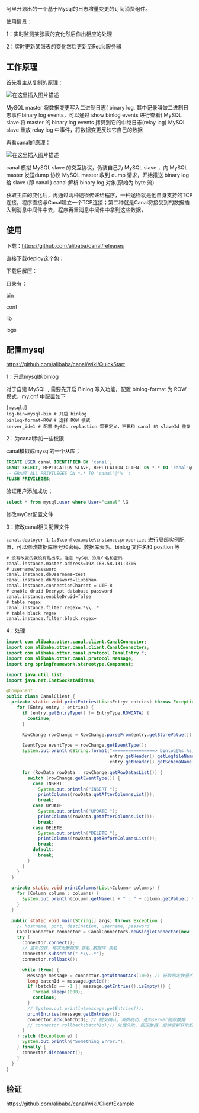 阿里开源出的一个基于Mysql的日志增量变更的订阅消费组件。

使用情景：

1：实时监测某张表的变化然后作出相应的处理

2：实时更新某张表的变化然后更新至Redis服务器



## 工作原理

首先看主从复制的原理：

![在这里插入图片描述](https://img-blog.csdnimg.cn/20190824095308386.png?x-oss-process=image/watermark,type_ZmFuZ3poZW5naGVpdGk,shadow_10,text_aHR0cHM6Ly9ibG9nLmNzZG4ubmV0L3dlaXhpbl80MzgyMDU0Mg==,size_16,color_FFFFFF,t_70)

MySQL master 将数据变更写入二进制日志( binary log, 其中记录叫做二进制日志事件binary log events，可以通过 show binlog events 进行查看)
MySQL slave 将 master 的 binary log events 拷贝到它的中继日志(relay log)
MySQL slave 重放 relay log 中事件，将数据变更反映它自己的数据

再看canal的原理：

![在这里插入图片描述](https://img-blog.csdnimg.cn/20190824101348518.png?x-oss-process=image/watermark,type_ZmFuZ3poZW5naGVpdGk,shadow_10,text_aHR0cHM6Ly9ibG9nLmNzZG4ubmV0L3dlaXhpbl80MzgyMDU0Mg==,size_16,color_FFFFFF,t_70)

canal 模拟 MySQL slave 的交互协议，伪装自己为 MySQL slave ，向 MySQL master 发送dump 协议
MySQL master 收到 dump 请求，开始推送 binary log 给 slave (即 canal )
canal 解析 binary log 对象(原始为 byte 流)

获取主库的变化后，再通过两种途径传递给程序，一种途径就是他自身支持的TCP连接，程序直接与Canal建立一个TCP连接；第二种就是Canal将接受到的数据插入到消息中间件中去，程序再重消息中间件中拿到这些数据，

## 使用

下载：https://github.com/alibaba/canal/releases

直接下载deploy这个包；

下载后解压：

目录有：

bin

conf

lib

logs



## 配置mysql

https://github.com/alibaba/canal/wiki/QuickStart

1：开启mysql的binlog

对于自建 MySQL , 需要先开启 Binlog 写入功能，配置 binlog-format 为 ROW 模式，my.cnf 中配置如下

```properties
[mysqld]
log-bin=mysql-bin # 开启 binlog
binlog-format=ROW # 选择 ROW 模式
server_id=1 # 配置 MySQL replaction 需要定义，不要和 canal 的 slaveId 重复
```

2：为canal添加一些权限

canal模拟成mysql的一个从库；

```sql
CREATE USER canal IDENTIFIED BY 'canal';  
GRANT SELECT, REPLICATION SLAVE, REPLICATION CLIENT ON *.* TO 'canal'@'%';
-- GRANT ALL PRIVILEGES ON *.* TO 'canal'@'%' ;
FLUSH PRIVILEGES;
```

验证用户添加成功；

```sql
select * from mysql.user where User="canal" \G
```

修改myCat配置文件



3：修改canal相关配置文件

`canal.deployer-1.1.5\conf\example\instance.properties` 进行局部实例配置，可以修改数据库账号和密码、数据库表名、binlog 文件名和 position 等

```txt
# 没有改变的就没有贴出来，注意 MySQL 的用户名和密码
canal.instance.master.address=192.168.58.131:3306
# username/password
canal.instance.dbUsername=test
canal.instance.dbPassword=liubihao
canal.instance.connectionCharset = UTF-8
# enable druid Decrypt database password
canal.instance.enableDruid=false
# table regex
canal.instance.filter.regex=.*\\..*
# table black regex
canal.instance.filter.black.regex=
```

4：处理

```java
import com.alibaba.otter.canal.client.CanalConnector;
import com.alibaba.otter.canal.client.CanalConnectors;
import com.alibaba.otter.canal.protocol.CanalEntry.*;
import com.alibaba.otter.canal.protocol.Message;
import org.springframework.stereotype.Component;

import java.util.List;
import java.net.InetSocketAddress;

@Component
public class CanalClient {
  private static void printEntries(List<Entry> entries) throws Exception {
    for (Entry entry : entries) {
      if (entry.getEntryType() != EntryType.ROWDATA) {
        continue;
      }

      RowChange rowChange = RowChange.parseFrom(entry.getStoreValue());

      EventType eventType = rowChange.getEventType();
      System.out.println(String.format("================> binlog[%s:%s] , name[%s,%s] , eventType : %s",
                                       entry.getHeader().getLogfileName(), entry.getHeader().getLogfileOffset(),
                                       entry.getHeader().getSchemaName(), entry.getHeader().getTableName(), eventType));

      for (RowData rowData : rowChange.getRowDatasList()) {
        switch (rowChange.getEventType()) {
          case INSERT:
            System.out.println("INSERT ");
            printColumns(rowData.getAfterColumnsList());
            break;
          case UPDATE:
            System.out.println("UPDATE ");
            printColumns(rowData.getAfterColumnsList());
            break;
          case DELETE:
            System.out.println("DELETE ");
            printColumns(rowData.getBeforeColumnsList());
            break;
          default:
            break;
        }
      }
    }
  }

  private static void printColumns(List<Column> columns) {
    for (Column column : columns) {
      System.out.println(column.getName() + " : " + column.getValue() + " update=" + column.getUpdated());
    }
  }

  public static void main(String[] args) throws Exception {
    // hostname, port, destination, username, password
    CanalConnector connector = CanalConnectors.newSingleConnector(new InetSocketAddress("127.0.0.1", 11111), "example", "", "");
    try {
      connector.connect();
      // 监听的表，格式为数据库.表名,数据库.表名
      connector.subscribe(".*\\..*");
      connector.rollback();

      while (true) {
        Message message = connector.getWithoutAck(100); // 获取指定数量的数据
        long batchId = message.getId();
        if (batchId == -1 || message.getEntries().isEmpty()) {
          Thread.sleep(1000);
          continue;
        }
        // System.out.println(message.getEntries());
        printEntries(message.getEntries());
        connector.ack(batchId); // 提交确认，消费成功，通知server删除数据
        // connector.rollback(batchId);// 处理失败, 回滚数据，后续重新获取数据
      }
    } catch (Exception e) {
      System.out.println("Something Error.");
    } finally {
      connector.disconnect();
    }
  }
}
```





## 验证

https://github.com/alibaba/canal/wiki/ClientExample







